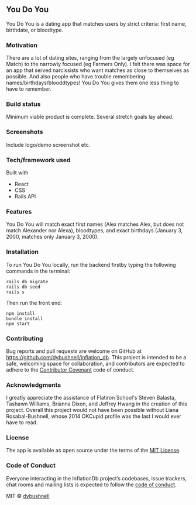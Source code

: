 ## You Do You

You Do You is a dating app that matches users by strict criteria: first name, birthdate, or bloodtype.

### Motivation

There are a lot of dating sites, ranging from the largely unfocused (eg Match) to the narrowly focused (eg Farmers Only). I felt there was space for an app that served narcissists who want matches as close to themselves as possible. And also people who have trouble remembering names/birthdays/blooddtypes! You Do You gives them one less thing to have to remember.

### Build status

Minimum viable product is complete. Several stretch goals lay ahead.

### Screenshots
Include logo/demo screenshot etc.

### Tech/framework used

Built with
- React
- CSS
- Rails API

### Features

You Do You will match exact first names (Alex matches Alex, but does not match Alexander nor Alexa), bloodtypes, and exact birthdays (January 3, 2000, matches only January 3, 2000).

### Installation

To run You Do You locally, run the backend firstby typing the following commands in the terminal:
```
rails db migrate
rails db seed
rails s
```

Then run the front end:
```
npm install
bundle install
npm start
```

### Contributing

Bug reports and pull requests are welcome on GitHub at https://github.com/dybushnell/inflation_db. This project is intended to be a safe, welcoming space for collaboration, and contributors are expected to adhere to the [Contributor Covenant](http://contributor-covenant.org) code of conduct.

### Acknowledgments

I greatly appreciate the assistance of Flatiron School's Steven Balasta, Tashawn Williams, Brianna Dixon, and Jeffrey Hwang in the creation of this project. Overall this project would not have been possible without Liana Rosabal-Bushnell, whose 2014 OKCupid profile was the last I would ever have to read.

### License

The app is available as open source under the terms of the [MIT License](https://opensource.org/licenses/MIT).

### Code of Conduct

Everyone interacting in the InflationDb project’s codebases, issue trackers, chat rooms and mailing lists is expected to follow the [code of conduct](https://github.com/dybushnell/inflation_db/blob/master/CODE_OF_CONDUCT.md).

MIT © [dybushnell]()
